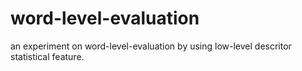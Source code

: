 # word-level-evaluation
an experiment on word-level-evaluation by using low-level descritor statistical feature.
